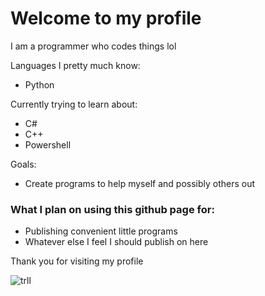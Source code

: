 # Welcome to my profile

I am a programmer who codes things lol

Languages I pretty much know:
* Python

Currently trying to learn about:
* C#
* C++
* Powershell

Goals:
* Create programs to help myself and possibly others out

### What I plan on using this github page for:
* Publishing convenient little programs
* Whatever else I feel I should publish on here

Thank you for visiting my profile

![trll](https://cdn.discordapp.com/attachments/829708125640327248/835436576023642123/822872461245677649.png)
